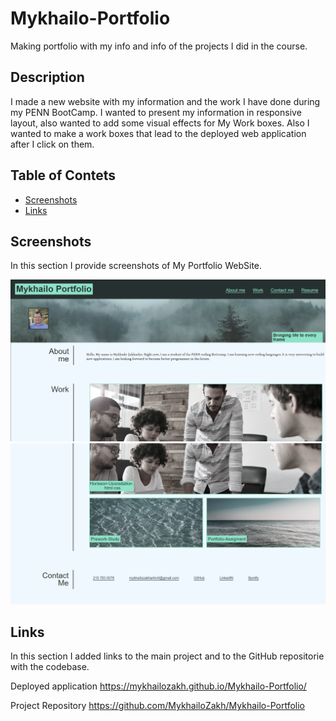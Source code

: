 # Mykhailo-Portfolio

Making portfolio with my info and info of the projects I  did in the course.

## Description

I made a new website with my information and the work I have done during my PENN BootCamp. I wanted to present my information in responsive layout, also wanted to add some visual effects for My Work boxes. Also I wanted to make a work boxes that lead to the deployed web application after I click on them.

## Table of Contets

- [Screenshots](#screenshots)
- [Links](#links)

## Screenshots

In this section I provide screenshots of My Portfolio WebSite.

![alt text](assets/images/screenshot1.png "First Screenshot")
![alt text](assets/images/screenshot2.png "Second Screenshot")

## Links

In this section I added links to the main project and to the GitHub repositorie with the codebase.

Deployed application
 https://mykhailozakh.github.io/Mykhailo-Portfolio/

Project Repository
 https://github.com/MykhailoZakh/Mykhailo-Portfolio
